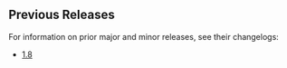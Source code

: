 ## Previous Releases
For information on prior major and minor releases, see their changelogs:
- [1.8](https://github.com/dbt-labs/dbt-postgres/blob/1.8.latest/CHANGELOG.md)
